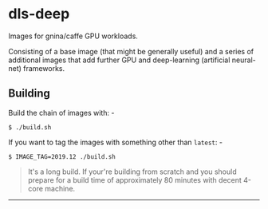 # dls-deep
Images for gnina/caffe GPU workloads.

Consisting of a base image (that might be generally useful) and a series
of additional images that add further GPU and deep-learning
(artificial neural-net) frameworks.

## Building
Build the chain of images with: -

    $ ./build.sh
    
If you want to tag the images with something other than `latest`: -

    $ IMAGE_TAG=2019.12 ./build.sh

>   It's a long build. If your're building from scratch and you should prepare
    for a build time of approximately 80 minutes with decent 4-core machine. 
    
---

